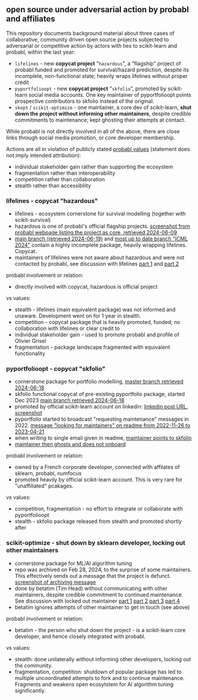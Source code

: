 ## open source under adversarial action by probabl and affiliates

This repository documents background material about three cases of
collaborative, community driven open source projects subjected
to adversarial or competitive action by
actors with ties to scikit-learn and probabl, within the last year:

* `lifelines` - new **copycat project** "`hazardous`", a "flagship" project of probabl
  funded and promoted for survival/hazard prediction, despite its incomplete,
  non-functional state; heavily wraps lifelines without proper credit
* `pyportfolioopt` - new **copycat project** "`skfolio`",
  promoted by scikit-learn social media accounts. One key maintainer of pyportfolioopt
  points prospective contributors to skfolio instead of the original.
* `skopt` / `scikit-optimize` - one maintainer, a core dev of scikit-learn, **shut down the project
  without informing other maintainers**, despite credible commitments
  to maintenance; kept ghosting their attempts at contact.

While probabl is not directly involved in all of the above, there are close links
through social media promotion, or core developer membership.

Actions are all in violation of
publicly stated [probabl values](https://github.com/ELTE-IAI/sk-os-takeovers/blob/main/re-probabl/probabl_values.jpg)
(statement does not imply intended attribution):

* individual stakeholder gain rather than supporting the ecosystem
* fragmentation rather than interoperability
* competition rather than collaboration
* stealth rather than accessibility


### lifelines - copycat "hazardous"

* lifelines - ecosystem cornerstone for survival modelling (together with scikit-survival)
* hazardous is one of probabl's official flagship projects. [screenshot from probabl webpage listing the project as core, retrieved 2024-06-09](https://github.com/ELTE-IAI/sk-os-takeovers/blob/main/re-lifelines/probabl-webpage-hazardous-screenshot-2024-06-09.png)
* [main branch (retrieved 2024-06-19)](https://github.com/ELTE-IAI/sk-os-takeovers/blob/main/re-lifelines/hazardous-main-2024-06-18.zip) and [most up to date branch "ICML 2024"](https://github.com/ELTE-IAI/sk-os-takeovers/blob/main/re-lifelines/hazardous-icml-2024-2024-06-18.zip) contain a highly incomplete package, heavily wrapping lifelines. Copycat.
* maintainers of lifelines were not aware about hazardous and were not contacted by probabl,
  see discussion with lifelines [part 1](https://github.com/ELTE-IAI/sk-os-takeovers/blob/main/re-lifelines/hazardous-lifelines-discuss1-2024-06-09.jpg) and [part 2](https://github.com/ELTE-IAI/sk-os-takeovers/blob/main/re-lifelines/hazardous-lifelines-discuss1-2024-06-09.jpg)

probabl involvement or relation:

* directly involved with copycat, hazardous is official project

vs values:

* stealth - lifelines (main equivalent package) was not informed and unaware. Development went on for 1 year in stealth.
* competition - copycat package that is heavily promoted, funded; no collaboration with lifelines or clear credit to
* individual stakeholder gain - used to promote probabl and profile of Olivier Grisel
* fragmentation - package landscape fragmented with equivalent functionality


### pyportfolioopt - copycat "skfolio"

* cornerstone package for portfolio modelling, [master branch retrieved 2024-06-18](https://github.com/ELTE-IAI/sk-os-takeovers/blob/main/re-pyportfolioopt/PyPortfolioOpt-master.zip)
* skfolio functional copycat of pre-existing pyportfolio package, started Dec 2023 [main branch retrieved 2024-06-18](https://github.com/ELTE-IAI/sk-os-takeovers/blob/main/re-pyportfolioopt/skfolio-main.zip)
* promoted by official scikit-learn account on linkedin: [linkedin post URL](https://www.linkedin.com/posts/scikit-learn_github-skfolioskfolio-python-library-activity-7152698232442093570-01Bk?utm_source=share&utm_medium=member_desktop), [screenshot](https://github.com/ELTE-IAI/sk-os-takeovers/blob/main/re-pyportfolioopt/skfolio-linkedinpost-2024-Feb.jpg)
* pyportfolio started to broadcast "requesting maintenance" messages in 2022.
  [message "looking for maintainers" on readme from 2022-11-26 to 2023-04-21](https://github.com/ELTE-IAI/sk-os-takeovers/blob/main/re-pyportfolioopt/pyportfolioopt-maintainer-search-2023.jpg)
* when writing to single email given in readme, [maintainer points to skfolio](https://github.com/ELTE-IAI/sk-os-takeovers/blob/main/re-pyportfolioopt/skfolio-email1-2024-01-24.jpg)
* [maintainer then ghosts and does not onboard](https://github.com/ELTE-IAI/sk-os-takeovers/blob/main/re-pyportfolioopt/skfolio-email2-2024-01-24.jpg)

probabl involvement or relation:

* owned by a French corporate developer, connected with affilates of sklearn, probabl, numfocus
* promoted heavily by official scikit-learn account. This is very rare for "unaffiliated" pcakages.

vs values:

* competition, fragmentation - no effort to integrate or collaborate with pyportfolioopt
* stealth - skfolio package released from stealth and promoted shortly after


### scikit-optimize - shut down by sklearn developer, locking out other maintainers

* cornerstone package for ML/AI algorithm tuning
* repo was archived on Feb 28, 2024, to the surprise of some maintainers.
  This effectively sends out a message that the project is defunct.
  [screenshot of archiving message](https://github.com/ELTE-IAI/sk-os-takeovers/blob/main/re-skopt/skopt-archived-2024-02-28.jpg)
* done by betatim (Tim Head) without communicating with other maintainers,
  despite credible commitment to continued maintenance. See discussion
  with locked out maintainer [part 1](https://github.com/ELTE-IAI/sk-os-takeovers/blob/main/re-skopt/skopt-discussion1-2024-06-03.jpg) [part 2](https://github.com/ELTE-IAI/sk-os-takeovers/blob/main/re-skopt/skopt-discussion2-2024-06-04.jpb) [part 3](https://github.com/ELTE-IAI/sk-os-takeovers/blob/main/re-skopt/skopt-discussion3-2024-06-04.jpg) [part 4](https://github.com/ELTE-IAI/sk-os-takeovers/blob/main/re-skopt/skopt-discussion3-2024-06-10.jpg)
* betatim ignores attempts of other maintainer to get in touch (see above)

probabl involvement or relation:

* betatim - the person who shut down the project - is a scikit-learn core developer,
  and hence closely integrated with probabl.

vs values:

* stealth: done unilaterally without informing other developers, locking out the community.
* fragmentation, competition: shutdown of popular package has led to multiple uncoordinated attempts to fork and to continue maintenance. Fragments and weakens open ecosytstem for AI algorithm tuning significantly.
